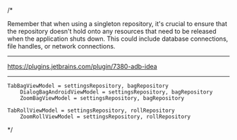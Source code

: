 /*

Remember that when using a singleton repository, it's crucial to ensure that the repository doesn't
hold onto any resources that need to be released when the application shuts down. This could include
database connections, file handles, or network connections.

---

https://plugins.jetbrains.com/plugin/7380-adb-idea

---

    TabBagViewModel = settingsRepository, bagRepository
        DialogBagAndroidViewModel = settingsRepository, bagRepository
        ZoomBagViewModel = settingsRepository, bagRepository

    TabRollViewModel = settingsRepository, rollRepository
        ZoomRollViewModel = settingsRepository, rollRepository

*/
